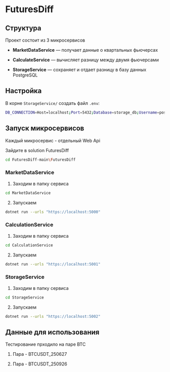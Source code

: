 # FuturesDiff
 
## Структура

Проект состоит из 3 микросервисов

- **MarketDataService** — получает данные о квартальных фьючерсах

- **CalculateService** — вычисляет разницу между двумя фьючерсами

- **StorageService** — сохраняет и отдает разницу в базу данных PostgreSQL

## Настройка

В корне `StorageService/` создать файл `.env`:

```bash
DB_CONNECTION=Host=localhost;Port=5432;Database=storage_db;Username=postgres;Password=yourpassword
```

## Запуск микросервисов

Каждый микросервис - отдельный Web Api

Зайдите в solution FuturesDiff

```bash
cd FuturesDiff-main\FuturesDiff
```

### MarketDataService

1. Заходим в папку сервиса

```bash
cd MarketDataService
```

2. Запускаем 

```bash
dotnet run --urls "https://localhost:5000"
```

### CalculationService

1. Заходим в папку сервиса

```bash
cd CalculationService
```

2. Запускаем 

```bash
dotnet run --urls "https://localhost:5001"
```

### StorageService

1. Заходим в папку сервиса

```bash
cd StorageService
```

2. Запускаем 

```bash
dotnet run --urls "https://localhost:5002"
```

## Данные для использования

Тестирование прходило на паре BTC

1. Пара - BTCUSDT_250627

2. Пара - BTCUSDT_250926